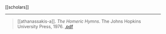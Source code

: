 [[scholars]]

---

> [[athanassakis-a]]. *The Homeric Hymns*. The Johns Hopkins University Press, 1976. [.pdf](a-athanassakis1976.pdf)